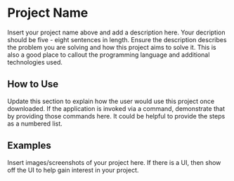 # Project Name
Insert your project name above and add a description here. Your decription should be five - eight sentences in length. Ensure the description describes the problem you are solving and how this project aims to solve it. This is also a good place to callout the programming language and additional technologies used. 

## How to Use
Update this section to explain how the user would use this project once downloaded. If the application is invoked via a command, demonstrate that by providing those commands here. It could be helpful to provide the steps as a numbered list. 

## Examples
Insert images/screenshots of your project here. If there is a UI, then show off the UI to help gain interest in your project. 

